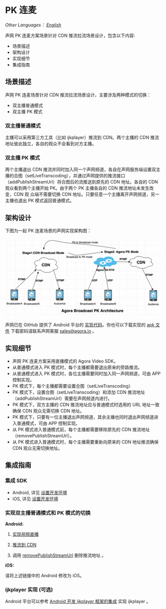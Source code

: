 # PK 连麦

*Other Languages： [English](README.md)*

声网 PK 连麦方案场景针对 CDN 推流拉流场景设计，包含以下内容:

* 场景描述
* 架构设计
* 实现细节
* 集成指南

## 场景描述

声网 PK 连麦场景针对 CDN 推流拉流场景设计，主要涉及两种模式的切换：

* 双主播普通模式
* 双主播 PK 模式

### 双主播普通模式

 主播可以采用第三方工具（比如 ijkplayer）推流到 CDN。两个主播的 CDN 推流地址彼此独立，各自的观众不会看到对方主播。

### 双主播 PK 模式

 两个主播退出 CDN 推流并同时加入同一个声网频道，各自在声网服务端设置双主播的合图（setLiveTranscoding），并通过声网提供的推流接口（addPublishStreamUrl）将合图后的流推送到原先的 CDN 地址。各自的 CDN 观众看到两个主播开始 PK。由于两个 PK 主播各自的 CDN 推流地址未发生改变，CDN 观  众端不需要切换 CDN 地址。只要任意一个主播离开声网频道，另一主播也退出 PK 模式返回普通模式。

## 架构设计

下图为一起 PK 连麦场景的声网实现架构图：

![PK 连麦架构设计](Image/competing_hosts.png)

声网已在 GitHub 提供了 Android 平台的 [实现代码](https://github.com/AgoraIO/ARD-Agora-Online-PK/tree/master/Agora-Online-PK-Android)。你也可以下载实现的 [apk 文件](https://pan.baidu.com/s/1T7Psw5KxNkSsYRPiTTB7Dg) 下载密码请联系声网客服 sales@agora.io 。

## 实现细节

* 声网 PK 连麦方案采用直播模式的 Agora Video SDK。
* 从普通模式进入 PK 模式时，每个主播都需要退出原来的旁路推流。
* 从普通模式进入 PK 模式时，各位主播需要同时加入同一声网频道，可由 APP 控制实现。
* PK 模式下，每个主播都需要设置合图（setLiveTranscoding）
* PK 模式下，设置合图（setLiveTranscoding）和添加 CDN 推流地址（addPublishStreamUrl）需要在声网频道内进行。
* PK 模式下，双方主播的 CDN 推流地址应与普通模式时选用的 URL 地址一致确保 CDN 观众无需切换 CDN 地址。
* PK 模式下，只要有一位主播退出声网频道，其余主播也同时退出声网频道进入普通模式，可由 APP 控制实现。
* 从 PK 模式进入普通模式前，每个主播都需要移除原先的 CDN 推流地址（removePublishStreamUrl）。
* 从 PK 模式进入普通模式时，每个主播需要重新向原来的 CDN 地址推流确保 CDN 观众无需切换地址。


## 集成指南

### 集成 SDK

* Android, 详见 [设置开发环境](https://docs.agora.io/cn/2.3.1/product/Interactive%20Broadcast/Quickstart%20Guide/broadcast_audio_android?platform=Android)
* iOS, 详见 [设置开发环境](https://docs.agora.io/cn/2.3.1/product/Interactive%20Broadcast/Quickstart%20Guide/broadcast_audio_ios?platform=iOS)


### 实现双主播普通模式和 PK 模式的切换

**Android:**

1. [实现视频直播](https://docs.agora.io/cn/2.3.1/product/Interactive%20Broadcast/Quickstart%20Guide/broadcast_video_android?platform=Android)

2. [推流到 CDN ](https://docs.agora.io/cn/2.3.1/product/Interactive%20Broadcast/Quickstart%20Guide/push_stream_android2.0?platform=Android)

3. 调用 [removePublishStreamUrl](https://docs.agora.io/cn/2.4/product/Interactive%20Broadcast/API%20Reference/live_video_android?platform=Android) 删除推流地址 。

**iOS:**

请将上述链接中的 Android 修改为 iOS。

### ijkplayer 实现 (可选)

Android 平台可以参考 [Android 开发 ijkplayer 框架的集成](https://github.com/Bilibili/ijkplayer) 实现 ijkplayer 。
